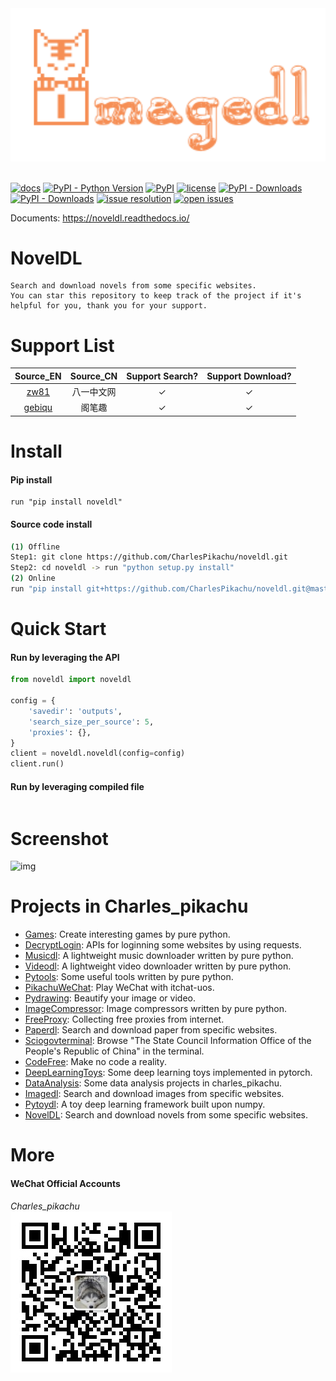 <div align="center">
  <img src="./docs/logo.png" width="600"/>
</div>
<br />

[![docs](https://img.shields.io/badge/docs-latest-blue)](https://noveldl.readthedocs.io/)
[![PyPI - Python Version](https://img.shields.io/pypi/pyversions/noveldl)](https://pypi.org/project/noveldl/)
[![PyPI](https://img.shields.io/pypi/v/noveldl)](https://pypi.org/project/noveldl)
[![license](https://img.shields.io/github/license/CharlesPikachu/noveldl.svg)](https://github.com/CharlesPikachu/noveldl/blob/master/LICENSE)
[![PyPI - Downloads](https://pepy.tech/badge/noveldl)](https://pypi.org/project/noveldl/)
[![PyPI - Downloads](https://img.shields.io/pypi/dm/noveldl?style=flat-square)](https://pypi.org/project/noveldl/)
[![issue resolution](https://isitmaintained.com/badge/resolution/CharlesPikachu/noveldl.svg)](https://github.com/CharlesPikachu/noveldl/issues)
[![open issues](https://isitmaintained.com/badge/open/CharlesPikachu/noveldl.svg)](https://github.com/CharlesPikachu/noveldl/issues)

Documents: https://noveldl.readthedocs.io/


# NovelDL

```
Search and download novels from some specific websites.
You can star this repository to keep track of the project if it's helpful for you, thank you for your support.
```


# Support List

|  Source_EN                          |  Source_CN       |   Support Search?  |  Support Download?   |
|  :----:                             |  :----:          |   :----:           |  :----:              |
|  [zw81](https://www.81zw.com/)      |  八一中文网      |   ✓                |  ✓                   |
|  [gebiqu](https://www.gebiqu.com/)  |  阁笔趣          |   ✓                |  ✓                   |


# Install

#### Pip install

```
run "pip install noveldl"
```

#### Source code install

```sh
(1) Offline
Step1: git clone https://github.com/CharlesPikachu/noveldl.git
Step2: cd noveldl -> run "python setup.py install"
(2) Online
run "pip install git+https://github.com/CharlesPikachu/noveldl.git@master"
```


# Quick Start

#### Run by leveraging the API

```python
from noveldl import noveldl

config = {
    'savedir': 'outputs',
    'search_size_per_source': 5,
    'proxies': {},
}
client = noveldl.noveldl(config=config)
client.run()
```

#### Run by leveraging compiled file

```

```


# Screenshot

![img](./docs/screenshot.gif)


# Projects in Charles_pikachu

- [Games](https://github.com/CharlesPikachu/Games): Create interesting games by pure python.
- [DecryptLogin](https://github.com/CharlesPikachu/DecryptLogin): APIs for loginning some websites by using requests.
- [Musicdl](https://github.com/CharlesPikachu/musicdl): A lightweight music downloader written by pure python.
- [Videodl](https://github.com/CharlesPikachu/videodl): A lightweight video downloader written by pure python.
- [Pytools](https://github.com/CharlesPikachu/pytools): Some useful tools written by pure python.
- [PikachuWeChat](https://github.com/CharlesPikachu/pikachuwechat): Play WeChat with itchat-uos.
- [Pydrawing](https://github.com/CharlesPikachu/pydrawing): Beautify your image or video.
- [ImageCompressor](https://github.com/CharlesPikachu/imagecompressor): Image compressors written by pure python.
- [FreeProxy](https://github.com/CharlesPikachu/freeproxy): Collecting free proxies from internet.
- [Paperdl](https://github.com/CharlesPikachu/paperdl): Search and download paper from specific websites.
- [Sciogovterminal](https://github.com/CharlesPikachu/sciogovterminal): Browse "The State Council Information Office of the People's Republic of China" in the terminal.
- [CodeFree](https://github.com/CharlesPikachu/codefree): Make no code a reality.
- [DeepLearningToys](https://github.com/CharlesPikachu/deeplearningtoys): Some deep learning toys implemented in pytorch.
- [DataAnalysis](https://github.com/CharlesPikachu/dataanalysis): Some data analysis projects in charles_pikachu.
- [Imagedl](https://github.com/CharlesPikachu/imagedl): Search and download images from specific websites.
- [Pytoydl](https://github.com/CharlesPikachu/pytoydl): A toy deep learning framework built upon numpy.
- [NovelDL](https://github.com/CharlesPikachu/noveldl): Search and download novels from some specific websites.


# More

#### WeChat Official Accounts

*Charles_pikachu*  
![img](./docs/pikachu.jpg)